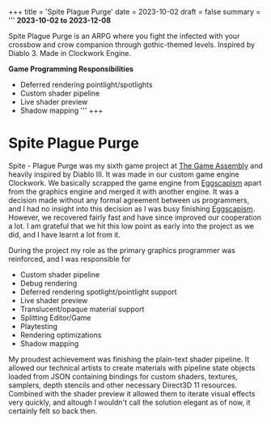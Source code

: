 +++
title = 'Spite Plague Purge'
date = 2023-10-02
draft = false
summary = '''
**2023-10-02 to 2023-12-08**

Spite Plague Purge is an ARPG where you fight the infected with your crossbow and crow companion through gothic-themed levels. Inspired by Diablo 3. Made in Clockwork Engine.

**Game Programming Responsibilities**
  *  Deferred rendering pointlight/spotlights
  *  Custom shader pipeline
  *  Live shader preview
  *  Shadow mapping
'''
+++
# Spite Plague Purge
Spite - Plague Purge was my sixth game project at [The Game Assembly](https://thegameassembly.com) and heavily inspired by Diablo III. 
It was made in our custom game engine Clockwork. We basically scrapped the game engine from [Eggscapism](../eggscapism/) apart from
the graphics engine and merged it with another engine. It was a decision made without any formal agreement between us programmers,
and I had no insight into this decision as I was busy finishing [Eggscapism](../eggscapism/). However, we recovered fairly fast and 
have since improved our cooperation a lot. I am grateful that we hit this low point as early into the project as we did, and I have 
learnt a lot from it. 

During the project my role as the primary graphics programmer was reinforced, and I was responsible for
* Custom shader pipeline
* Debug rendering
* Deferred rendering spotlight/pointlight support
* Live shader preview
* Translucent/opaque material support
* Splitting Editor/Game
* Playtesting
* Rendering optimizations
* Shadow mapping

My proudest achievement was finishing the plain-text shader pipeline. It allowed our technical artists to create materials with
pipeline state objects loaded from JSON containing bindings for custom shaders, textures, samplers, depth stencils and other 
necessary Direct3D 11 resources. Combined with the shader preview it allowed them to iterate visual effects very quickly, and
altough I wouldn't call the solution elegant as of now, it certainly felt so back then.